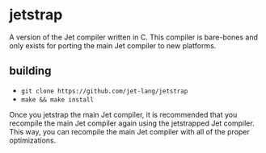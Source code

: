 # jetstrap
A version of the Jet compiler written in C. This compiler is bare-bones and only exists for porting the main Jet compiler to new platforms.

## building
- `git clone https://github.com/jet-lang/jetstrap`
- `make && make install`

Once you jetstrap the main Jet compiler, it is recommended that you recompile the main Jet compiler again using the jetstrapped Jet compiler. This way, you can recompile the main Jet compiler with all of the proper optimizations.
